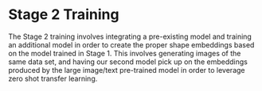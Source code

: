 # Stage 2 Training
The Stage 2 training involves integrating a pre-existing model and training an additional model in order to create the 
proper shape embeddings based on the model trained in Stage 1. This involves generating images of the same data set, and 
having our second model pick up on the embeddings produced by the large image/text pre-trained model in order to leverage
zero shot transfer learning.